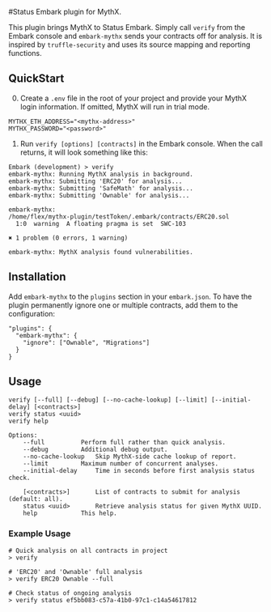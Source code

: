 #Status Embark plugin for MythX.

This plugin brings MythX to Status Embark. Simply call `verify` from the Embark console and `embark-mythx` sends your contracts off for analysis. It is inspired by `truffle-security` and uses its source mapping and reporting functions.

## QuickStart

0. Create a `.env` file in the root of your project and provide your MythX login information. If omitted, MythX will run in trial mode.

```
MYTHX_ETH_ADDRESS="<mythx-address>"
MYTHX_PASSWORD="<password>"
```

1. Run `verify [options] [contracts]` in the Embark console. When the call returns, it will look something like this:

```
Embark (development) > verify
embark-mythx: Running MythX analysis in background.
embark-mythx: Submitting 'ERC20' for analysis...
embark-mythx: Submitting 'SafeMath' for analysis...
embark-mythx: Submitting 'Ownable' for analysis...

embark-mythx: 
/home/flex/mythx-plugin/testToken/.embark/contracts/ERC20.sol
  1:0  warning  A floating pragma is set  SWC-103

✖ 1 problem (0 errors, 1 warning)

embark-mythx: MythX analysis found vulnerabilities.
```

## Installation

Add `embark-mythx` to the `plugins` section in your `embark.json`. To have the plugin permanently ignore one or multiple contracts, add them to the configuration:

```
"plugins": {
  "embark-mythx": {
    "ignore": ["Ownable", "Migrations"]
  }
}
``` 

## Usage

```
verify [--full] [--debug] [--no-cache-lookup] [--limit] [--initial-delay] [<contracts>]
verify status <uuid>
verify help

Options:
	--full			Perform full rather than quick analysis.
	--debug			Additional debug output.
	--no-cache-lookup	Skip MythX-side cache lookup of report.
	--limit			Maximum number of concurrent analyses.
	--initial-delay		Time in seconds before first analysis status check.

	[<contracts>]		List of contracts to submit for analysis (default: all).
	status <uuid>		Retrieve analysis status for given MythX UUID.
	help			This help.

```

### Example Usage

```
# Quick analysis on all contracts in project
> verify

# 'ERC20' and 'Ownable' full analysis
> verify ERC20 Ownable --full

# Check status of ongoing analysis
> verify status ef5bb083-c57a-41b0-97c1-c14a54617812
```